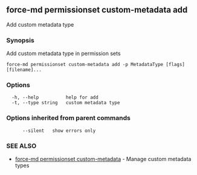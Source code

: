 ## force-md permissionset custom-metadata add

Add custom metadata type

### Synopsis

Add custom metadata type in permission sets

```
force-md permissionset custom-metadata add -p MetadataType [flags] [filename]...
```

### Options

```
  -h, --help          help for add
  -t, --type string   custom metadata type
```

### Options inherited from parent commands

```
      --silent   show errors only
```

### SEE ALSO

* [force-md permissionset custom-metadata](force-md_permissionset_custom-metadata.md)	 - Manage custom metadata types

